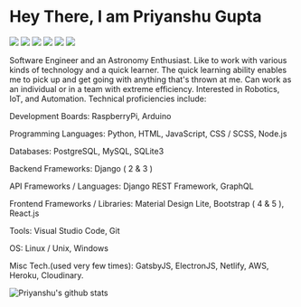 # Hey There, I am Priyanshu Gupta

[<img src="https://img.shields.io/badge/github-%23181717.svg?&style=for-the-badge&logo=github&logoColor=white " target="_blank" rel="noopener noreferrer" />](https://github.com/Priyanshu24) [<img src="https://img.shields.io/badge/stackoverflow-%23FE7A16.svg?&style=for-the-badge&logo=stack-overflow&logoColor=white" target="_blank" rel="noopener noreferrer"/>](https://stackoverflow.com/users/10346571/priyanshu-gupta) [<img src="https://img.shields.io/badge/medium-%2312100E.svg?&style=for-the-badge&logo=medium&logoColor=white" target="_blank" rel="noopener noreferrer"/>](https://medium.com/@priyanshugupta_79653) [<img src="https://img.shields.io/badge/linkedin-%230077B5.svg?&style=for-the-badge&logo=linkedin&logoColor=white" target="_blank" rel="noopener noreferrer"/>](https://www.linkedin.com/in/-priyanshugupta/) [<img src="https://img.shields.io/badge/instagram-%23E4405F.svg?&style=for-the-badge&logo=instagram&logoColor=white" target="_blank" rel="noopener noreferrer"/>](https://www.instagram.com/priy4nshu.gupta/) [<img src="https://img.shields.io/badge/twitter-%231DA1F2.svg?&style=for-the-badge&logo=twitter&logoColor=white" target="_blank" rel="noopener noreferrer"/>](https://twitter.com/_priyanshugupta)

Software Engineer and an Astronomy Enthusiast. Like to work with various kinds of technology and a quick learner. The quick learning ability enables me to pick up and get going with anything that's thrown at me. Can work as an individual or in a team with extreme efficiency. Interested in Robotics, IoT, and Automation. Technical proficiencies include:

Development Boards: RaspberryPi, Arduino

Programming Languages: Python, HTML, JavaScript, CSS / SCSS, Node.js

Databases: PostgreSQL, MySQL, SQLite3

Backend Frameworks: Django ( 2 & 3 )

API Frameworks / Languages: Django REST Framework, GraphQL

Frontend Frameworks / Libraries: Material Design Lite, Bootstrap ( 4 & 5 ), React.js

Tools: Visual Studio Code, Git

OS: Linux / Unix, Windows

Misc Tech.(used very few times): GatsbyJS, ElectronJS, Netlify, AWS, Heroku, Cloudinary. 


![Priyanshu's github stats](https://github-readme-stats.vercel.app/api?username=Priyanshu24&count_private=true&show_icons=true&)



